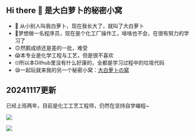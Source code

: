 ## Hi there 👋 是大白萝卜的秘密小窝

<!--
**laugh0608/laugh0608** is a ✨ _special_ ✨ repository because its `README.md` (this file) appears on your GitHub profile.

Here are some ideas to get you started:

- 🔭 I’m currently working on ...
- 🌱 I’m currently learning ...
- 👯 I’m looking to collaborate on ...
- 🤔 I’m looking for help with ...
- 💬 Ask me about ...
- 📫 How to reach me: ...
- 😄 Pronouns: ...
- ⚡ Fun fact: ...
-->

- 🤣 从小别人叫我白萝卜，现在我长大了，就叫了大白萝卜
- 🤪梦想做一名程序员，现在是个化工厂操作工，啥啥也不会，在很有努力的学习了
- 🙃然鹅成绩还是差的一批，难受
- 😱本专业是化学工程与工艺，但是很不喜欢
- 🙄所以本Github里没有什么好康的，全都是学习过程中的垃圾代码
- 😪一起玩就来我的另一个秘密小窝：[大白萝卜の窝](https://imbhj.com)

## 20241117更新

已经上班两年，目前是化工工艺工程师，仍然在坚持自学编程~

![](https://github-readme-stats.vercel.app/api?username=laugh0608&show_icons=true&theme=radical)

![](https://github-readme-stats.vercel.app/api/top-langs/?username=laugh0608&theme=radical)
